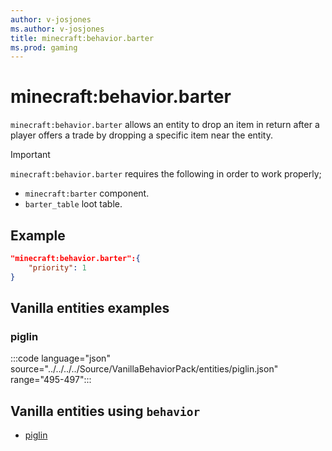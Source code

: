 ```yaml
---
author: v-josjones
ms.author: v-josjones
title: minecraft:behavior.barter
ms.prod: gaming
---
```


# minecraft:behavior.barter

`minecraft:behavior.barter` allows an entity to drop an item in return after a player offers a trade by dropping a specific item near the entity.

> [!IMPORTANT]
> `minecraft:behavior.barter` requires the following in order to work properly;
> - `minecraft:barter` component.
> - `barter_table` loot table.

## Example

```json
"minecraft:behavior.barter":{
    "priority": 1
}
```

## Vanilla entities examples

### piglin

:::code language="json" source="../../../../Source/VanillaBehaviorPack/entities/piglin.json" range="495-497":::

## Vanilla entities using `behavior`

- [piglin](../../../../Source/VanillaBehaviorPack_Snippets/entities/piglin.json)

